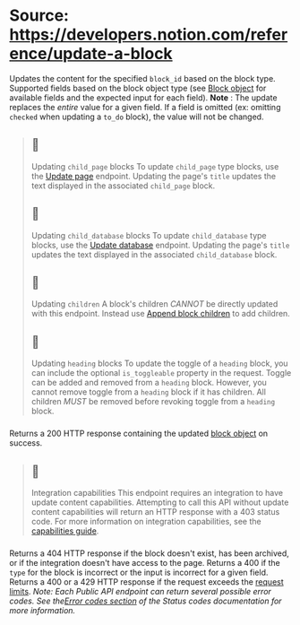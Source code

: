 # Source: https://developers.notion.com/reference/update-a-block

Updates the content for the specified `block_id` based on the block type. Supported fields based on the block object type (see [Block object](https://developers.notion.com/reference/block#block-type-object) for available fields and the expected input for each field). 
**Note** : The update replaces the _entire_ value for a given field. If a field is omitted (ex: omitting `checked` when updating a `to_do` block), the value will not be changed. 
> ## 📘
> Updating `child_page` blocks
> To update `child_page` type blocks, use the [Update page](https://developers.notion.com/reference/patch-page) endpoint. Updating the page's `title` updates the text displayed in the associated `child_page` block.
> ## 📘
> Updating `child_database` blocks
> To update `child_database` type blocks, use the [Update database](https://developers.notion.com/reference/update-a-database) endpoint. Updating the page's `title` updates the text displayed in the associated `child_database` block.
> ## 📘
> Updating `children`
> A block's children _CANNOT_ be directly updated with this endpoint. Instead use [Append block children](https://developers.notion.com/reference/patch-block-children) to add children.
> ## 📘
> Updating `heading` blocks
> To update the toggle of a `heading` block, you can include the optional `is_toggleable` property in the request. Toggle can be added and removed from a `heading` block. However, you cannot remove toggle from a `heading` block if it has children. All children _MUST_ be removed before revoking toggle from a `heading` block.
### [](https://developers.notion.com/reference/update-a-block#success)
Returns a 200 HTTP response containing the updated [block object](https://developers.notion.com/reference/block) on success.
> ## 📘
> Integration capabilities
> This endpoint requires an integration to have update content capabilities. Attempting to call this API without update content capabilities will return an HTTP response with a 403 status code. For more information on integration capabilities, see the [capabilities guide](https://developers.notion.com/reference/capabilities).
### [](https://developers.notion.com/reference/update-a-block#errors)
Returns a 404 HTTP response if the block doesn't exist, has been archived, or if the integration doesn't have access to the page.
Returns a 400 if the `type` for the block is incorrect or the input is incorrect for a given field.
Returns a 400 or a 429 HTTP response if the request exceeds the [request limits](https://developers.notion.com/reference/request-limits).
_Note: Each Public API endpoint can return several possible error codes. See the[Error codes section](https://developers.notion.com/reference/status-codes#error-codes) of the Status codes documentation for more information._
